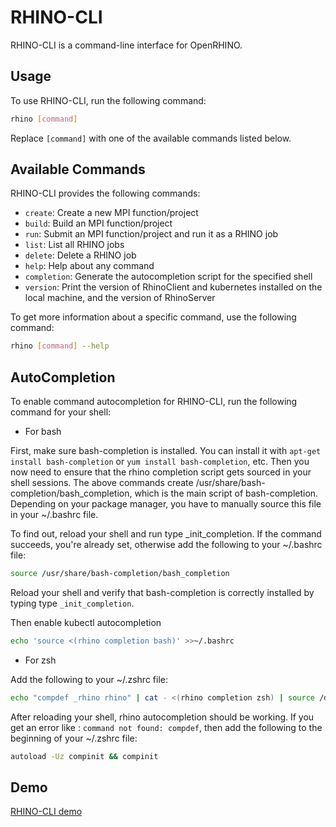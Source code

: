# RHINO-CLI

RHINO-CLI is a command-line interface for OpenRHINO.

## Usage

To use RHINO-CLI, run the following command:

```bash
rhino [command]
```

Replace `[command]` with one of the available commands listed below.

## Available Commands

RHINO-CLI provides the following commands:

- `create`: Create a new MPI function/project
- `build`: Build an MPI function/project
- `run`: Submit an MPI function/project and run it as a RHINO job
- `list`: List all RHINO jobs
- `delete`: Delete a RHINO job
- `help`: Help about any command
- `completion`: Generate the autocompletion script for the specified shell
- `version`: Print the version of RhinoClient and kubernetes installed on the local machine, and the version of RhinoServer


To get more information about a specific command, use the following command:

```bash
rhino [command] --help
```
## AutoCompletion

To enable command autocompletion for RHINO-CLI, run the following command for your shell:

- For bash

First, make sure bash-completion is installed. You can install it with `apt-get install bash-completion` or `yum install bash-completion`, etc. Then you now need to ensure that the rhino completion script gets sourced in your shell sessions.
The above commands create /usr/share/bash-completion/bash_completion, which is the main script of bash-completion. Depending on your package manager, you have to manually source this file in your ~/.bashrc file.

To find out, reload your shell and run type _init_completion. If the command succeeds, you're already set, otherwise add the following to your ~/.bashrc file:
```bash
source /usr/share/bash-completion/bash_completion
```
Reload your shell and verify that bash-completion is correctly installed by typing type `_init_completion`.

Then enable kubectl autocompletion

```bash
echo 'source <(rhino completion bash)' >>~/.bashrc
```
- For zsh

Add the following to your ~/.zshrc file:
```bash
echo "compdef _rhino rhino" | cat - <(rhino completion zsh) | source /dev/stdin
```

After reloading your shell, rhino autocompletion should be working.
If you get an error like : `command not found: compdef`, then add the following to the beginning of your ~/.zshrc file:

```bash
autoload -Uz compinit && compinit
```

## Demo
[RHINO-CLI demo](https://user-images.githubusercontent.com/20229719/220574704-eb67afd6-ce2c-408d-b708-b660ccfeabc2.mp4)



